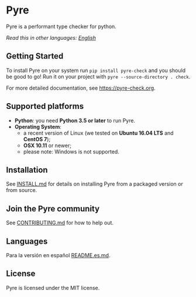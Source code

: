 # Pyre
Pyre is a performant type checker for python.

*Read this in other languages: [English](README.es.md)*

## Getting Started

To install Pyre on your system run `pip install pyre-check` and you should be good to go! Run it on your project with `pyre --source-directory . check`.

For more detailed documentation, see https://pyre-check.org.

## Supported platforms

* **Python**: you need **Python 3.5 or later** to run Pyre.
* **Operating System**:
  * a recent version of Linux (we tested on **Ubuntu 16.04 LTS** and **CentOS 7**);
  * **OSX 10.11** or newer;
  * please note: Windows is not supported.

## Installation

See [INSTALL.md](https://github.com/facebook/pyre-check/blob/master/INSTALL.md) for details on installing Pyre from a packaged version or from source.

## Join the Pyre community

See [CONTRIBUTING.md](https://github.com/facebook/pyre-check/blob/master/CONTRIBUTING.md) for how to help out.

## Languages

Para la versión en español [README.es.md](https://github.com/facebook/pyre-check/blob/master/README.es.md).

## License

Pyre is licensed under the MIT license.
